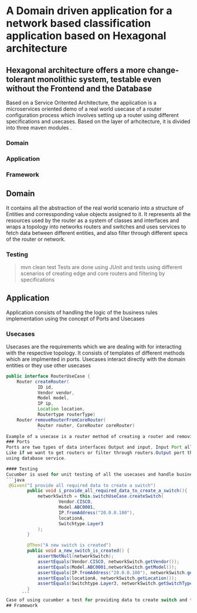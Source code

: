 # **A Domain driven application for a network based classification application based on Hexagonal architecture**

## Hexagonal architecture offers a more change-tolerant monolithic system, testable even without the Frontend and the Database

Based on a Service Oritented Architecture, the application is a microservices oriented demo of a real world usecase of a router 
configuration process which involves setting up a router using different specifications and usecases. Based on the layer 
of arhcitecture, it is divided into three maven modules .
### Domain
### Application
### Framework
## Domain
It contains all the abstraction of the real world scenario into a structure of Entities and corressponding value objects assigned
to it. It represents all the resources used by the router as a system of classes and interfaces and wraps a topology into networks
routers and switches and uses services to fetch data between different entities, and also filter through different specs of the
router or network.
### Testing
> mvn clean test
Tests are done using JUnit and tests using different scenarios of creating edge and core routers and filtering by specifications
## Application
Application consists of handling the logic of the business rules implementation using the concept of Ports and Usecases

### Usecases
Usecases are the requirements which we are dealing with for interacting with the respective topology. It consists of templates
of different methods which are implmented in ports. Usecases interact directly with the domain entities or they use other usecases
```java 
public interface RouterUseCase {
    Router createRouter(
            ID id,
            Vendor vendor,
            Model model,
            IP ip,
            Location location,
            Routertype routerType)
	Router removeRouterFromCoreRouter(
            Router router, CoreRouter coreRouter)
            ```
Example of a usecase is a router method of creating a router and removing router from core router
### Ports
Ports are two types of data interfaces Output and input, Input Port allows the software intents for manipulating domain data
Like if we want to get routers or filter through routers.Output port then is used to interact with particular kind of data to interact with
using database service.

#### Testing
Cucumber is used for unit testing of all the usecases and handle business exceptions.
```java
 @Given("I provide all required data to create a switch")
	    public void i_provide_all_required_data_to_create_a_switch(){
	        networkSwitch = this.switchUseCase.createSwitch(
	                Vendor.CISCO,
	                Model.ABC0001,
	                IP.fromAddress("20.0.0.100"),
	                locationA,
	                Switchtype.Layer3
	        );
	    }

	    @Then("A new switch is created")
	    public void a_new_switch_is_created() {
	        assertNotNull(networkSwitch);
	        assertEquals(Vendor.CISCO, networkSwitch.getVendor());
	        assertEquals(Model.ABC0001,networkSwitch.getModel());
	        assertEquals(IP.fromAddress("20.0.0.100"), networkSwitch.getIp());
	        assertEquals(locationA, networkSwitch.getLocation());
	        assertEquals(Switchtype.Layer3, networkSwitch.getSwitchType());
	    }
      ```
Case of using cucumber a test for providing data to create switch and the checking it
## Framework

